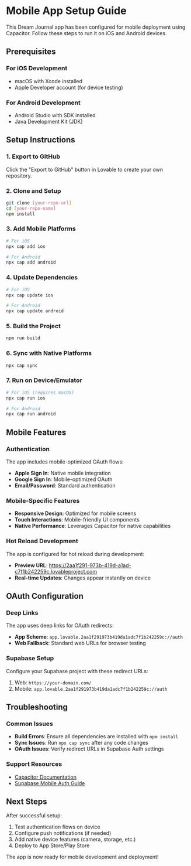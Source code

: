# Mobile App Setup Guide

This Dream Journal app has been configured for mobile deployment using Capacitor. Follow these steps to run it on iOS and Android devices.

## Prerequisites

### For iOS Development
- macOS with Xcode installed
- Apple Developer account (for device testing)

### For Android Development
- Android Studio with SDK installed
- Java Development Kit (JDK)

## Setup Instructions

### 1. Export to GitHub
Click the "Export to GitHub" button in Lovable to create your own repository.

### 2. Clone and Setup
```bash
git clone [your-repo-url]
cd [your-repo-name]
npm install
```

### 3. Add Mobile Platforms
```bash
# For iOS
npx cap add ios

# For Android  
npx cap add android
```

### 4. Update Dependencies
```bash
# For iOS
npx cap update ios

# For Android
npx cap update android
```

### 5. Build the Project
```bash
npm run build
```

### 6. Sync with Native Platforms
```bash
npx cap sync
```

### 7. Run on Device/Emulator
```bash
# For iOS (requires macOS)
npx cap run ios

# For Android
npx cap run android
```

## Mobile Features

### Authentication
The app includes mobile-optimized OAuth flows:
- **Apple Sign In**: Native mobile integration
- **Google Sign In**: Mobile-optimized OAuth
- **Email/Password**: Standard authentication

### Mobile-Specific Features
- **Responsive Design**: Optimized for mobile screens
- **Touch Interactions**: Mobile-friendly UI components
- **Native Performance**: Leverages Capacitor for native capabilities

### Hot Reload Development
The app is configured for hot reload during development:
- **Preview URL**: https://2aa1f291-973b-419d-a1ad-c7f1b242259c.lovableproject.com
- **Real-time Updates**: Changes appear instantly on device

## OAuth Configuration

### Deep Links
The app uses deep links for OAuth redirects:
- **App Scheme**: `app.lovable.2aa1f291973b419da1adc7f1b242259c://auth`
- **Web Fallback**: Standard web URLs for browser testing

### Supabase Setup
Configure your Supabase project with these redirect URLs:
1. Web: `https://your-domain.com/`
2. Mobile: `app.lovable.2aa1f291973b419da1adc7f1b242259c://auth`

## Troubleshooting

### Common Issues
- **Build Errors**: Ensure all dependencies are installed with `npm install`
- **Sync Issues**: Run `npx cap sync` after any code changes
- **OAuth Issues**: Verify redirect URLs in Supabase Auth settings

### Support Resources
- [Capacitor Documentation](https://capacitorjs.com/docs)
- [Supabase Mobile Auth Guide](https://supabase.com/docs/guides/auth)

## Next Steps

After successful setup:
1. Test authentication flows on device
2. Configure push notifications (if needed)
3. Add native device features (camera, storage, etc.)
4. Deploy to App Store/Play Store

The app is now ready for mobile development and deployment!